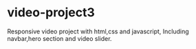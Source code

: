 # video-project3
Responsive video project with html,css and javascript,
Including navbar,hero section and video slider.

